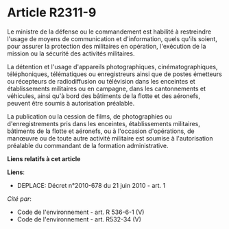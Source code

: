 # Article R2311-9

Le ministre de la défense ou le commandement est habilité à restreindre l'usage de moyens de communication et d'information,
quels qu'ils soient, pour assurer la protection des militaires en opération, l'exécution de la mission ou la sécurité des
activités militaires.

La détention et l'usage d'appareils photographiques, cinématographiques, téléphoniques, télématiques ou enregistreurs ainsi
que de postes émetteurs ou récepteurs de radiodiffusion ou télévision dans les enceintes et établissements militaires ou en
campagne, dans les cantonnements et véhicules, ainsi qu'à bord des bâtiments de la flotte et des aéronefs, peuvent être
soumis à autorisation préalable.

La publication ou la cession de films, de photographies ou d'enregistrements pris dans les enceintes, établissements
militaires, bâtiments de la flotte et aéronefs, ou à l'occasion d'opérations, de manœuvre ou de toute autre activité
militaire est soumise à l'autorisation préalable du commandant de la formation administrative.

**Liens relatifs à cet article**

**Liens**:

  - DEPLACE: Décret n°2010-678 du 21 juin 2010 - art. 1

_Cité par_:

  - Code de l'environnement - art. R 536-6-1 (V)
  - Code de l'environnement - art. R532-34 (V)
